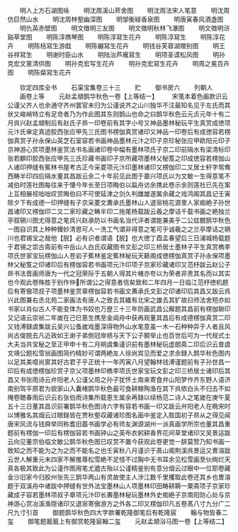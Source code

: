 <!-- { "loadSidebar": true } -->
　　明人上方石湖图咏
　　明沈周溪山茒舍图
　　明沈周法宋人笔意
　　明沈周仿巨然山水
　　明沈周林壑幽深图
　　明邹衡緑香泉图
　　明唐寅春风酒盏图
　　明仇英赤壁图
　　明文徴明三友图
　　明文徴明秋林飞瀑图
　　明文徴明浒谿草堂图
　　明陈淳擕琴图
　　明陈淳冩生花卉
　　明陈淳冩生
　　明陈淳花卉
　　明陈栝冩生游戱
　　明陈樾冩生花卉
　　明钱谷芙蓉湖赠别图
　　明王谷祥冩生
　　明谢时臣山水
　　明陆治芦雁冩生
　　明项圣谟松风图
　　明孙克宏文窻清供图
　　明孙克宏写生花卉
　　明孙克宏冩生花卉
　　明周之冕百卉图
　　明陈粲冩生花卉











　　钦定四库全书
　　石渠宝集卷三十三
　　贮
　　御书房六
　　列朝人
　　画卷上等
　　元赵孟頫鹊华秋色一卷【上等结一】
　　宋笺本着色画款识云公谨父齐人也余通守齐州罢官未归为公谨说齐之山川独华不注最知名见于左氏而其状又峻峭特立有足竒者乃为作此图其东则鹊山也命之曰鹊华秋色云元贞元年十有二月呉兴赵孟頫制后有赵氏子昻一印卷前有其字小号又神品墨林秘玩平生真赏成徳项元汴氏审定真迹胶西张应甲先三氏图书楞伽真赏诸印又神品一印卷后有成徳容若楞伽真赏子孙永保山英芝石室容若书画神品墨林元汴之印子京珍秘张应甲欧阳元印子京神游心赏项墨林鉴赏法书名画诸印卷中幅有墨林项氏子京二印前隔水有梁清标印张若麒印胶西张应甲先三氏珍藏书画印子京所藏项墨林父秘笈之印成徳容若楞伽山人诸印押缝有蕉林书屋考古正今采菱项元汴印墨林诸印又楞伽印二又居士轩字鸳鸯西畴半印四后隔水董其昌跋云余二十年前见此图于嘉兴项氏以为文敏一生得意笔不减伯时莲社图每往来于懐今年长至日项晦伯以扁舟访余携此卷示余则莲社已先在案上互相展视咄咄叹赏晦伯曰不可使延津之剑久判雌雄遂属余藏之戏鸿阁其昌记壬寅除夕下有成德一印押缝有子京采菱文夀承氏墨林山人退宻桃花源里人家痴絶子孙世昌诸印又楞伽印二又二家珍藏之畴半印二拖尾杨载跋云羲之摩诘千载书画之絶独兰亭叙辋川图尤得意之笔呉兴赵承防以书画名当代评者谓能兼美乎二公兹覩鹊华秋色一图自识其上种种臻妙清思可人一洗工气谓非得意之笔可乎诚羲之之兰亭摩诘之辋川也君锡宝之哉他【脱】必有识者谓语【脱】也大徳丁酉孟春望后三日浦城杨载题于君锡之崇古斋前有中岳山人白氏収藏图书文彭之印三桥居士墨林子平生真赏檇李项氏世家宝玩楞伽山人苍岩子蕉林鉴定蕉林秘玩天籁阁成徳楞伽真赏子孙永保项墨林父秘笈之印诸印后有楞伽容若书画项元汴印项子京家珍藏诸印又范杼跋云赵公子昻书法晋画师唐为一代之冠荣际于五朝人得其片楮亦夸以为荣者非贵其名而以其实也今观此卷殊胜于别作仲所谓公之得意者信矣致和二年四月一日临江范杼徳机题后有寄傲项叔子项墨林鉴赏章楞伽容若书画文夀承氏文彭之印诸印后其昌又跋云呉兴此图兼右丞北苑二家画法有唐人之致去其纎有北宋之雄去其犷故曰师法舍短亦如书家以肖似古人不能变体为书奴也万歴三十三年防画武昌公廨题其昌前有楞伽聮印又记语云崇祯二年嵗在己巳恵生携至金阊舟中获再观董其昌后有成德楞伽真赏二印又钱溥録虞集跋云吴兴公蚤嵗戏墨深得物外山水笔意虽一木一石种种异于人者且风尚古俊脱去凡近政如王谢子弟倒冠岸帻与天下公子鬭举止也百世后可为一代规式士大夫当共宝秘之至正甲申十有二月朔虞集谨识前有墨林秘玩虚朗斋二印后识云昔虞文靖公题松雪翁画图简约精妙可谓两絶友人徐尚宾见而爱之求余録入鹊华秋色图内以足其美噫尚賔其好古君子乎正统十一年丙寅八月望翰林钱溥谨题前有子孙世昌一印后有成徳楞伽珍赏子京父项墨林印檇李项氏世家宝玩文彭之印三桥居士诸印后其昌又书张雨诗云弁阳老人公谨父周之孙子犹怀土南来寄食弁山阳梦作齐东野人语济南别驾平原君为貌家山入囊楮鹊华秋色最可食耕稼陶渔在其下呉侬白头不归去不如掩卷聴春雨后识云右张伯雨诗集所载恵生属余再録以续杨范二诗人之笔嵗在庚午夏五十三日董其昌识前署鹊华秋色图诗六字有容若书画一印又跋云弁阳老人在晩宋时以博雅名其烟云过眼録皆在贾秋壑収藏诸珍图名画中鉴定入胜国初子昻从之得见闻唐宋风流与钱舜举同称耆旧葢书画学必有师友渊源湖州一派真画学所宗也董其昌重题前有楞伽一印后有楞伽容若书画钟山之英布衣躬耕香界花间草堂诸印又吴景运跋云向见董宗伯临文敏公鹊华秋色图已叹赏不置今获观此卷更觉一辞莫赞乃知书画一致知之而不能为之为之而不能名之也壬寅秋八月谨识于髙山阁荆溪呉景运又曺溶跋云世人解重元末四家不解推尊松雪絶不足怪不过胸中无书耳余见松雪画至伙绚烂天真各极其致此为公谨作图用笔尤遒古殆以公谨精鉴别有意分烟云过眼中一位耶卷藏金沙旧家今归胶州张先三鹊华两山有灵故使主人渉江数千里攫取此卷还其乡也曺溶题于双溪舟中诸跋中押缝有世外法宝墨林山人项墨林印田畴耕耨一粟斋项子京家珍藏成子容若墨林项叔子章项元汴印长夀墨林秘玩墨林外史痴絶子京南阳防心处与京神游心赏冶溪渔隠诸印又退宻寄傲游方之外各二印又楞伽印凡五卷髙八寸九分广二尺九寸引首
　　御题鹊华秋色四大字款署乾隆御笔后有乾隆宸
　　翰与物皆春二玺
　　御笔题籖籖上有御赏乾隆宸翰二玺
　　元赵孟頫浴马图一卷【上等结二】
